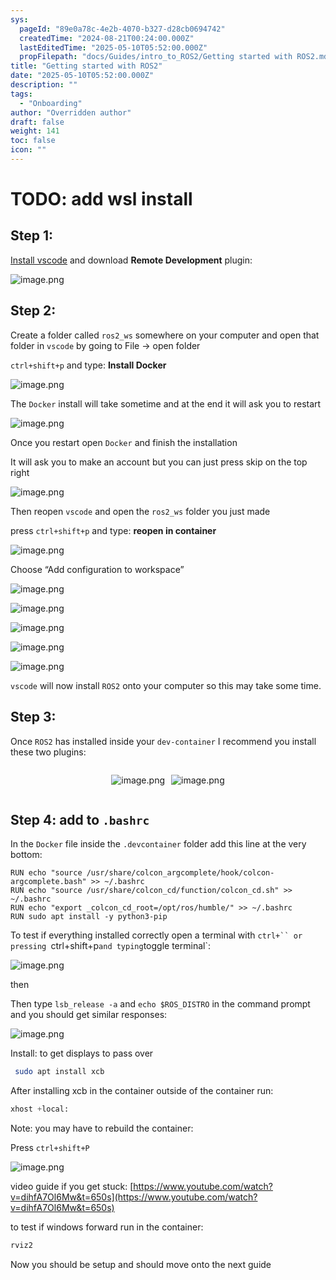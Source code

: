 ```yaml
---
sys:
  pageId: "89e0a78c-4e2b-4070-b327-d28cb0694742"
  createdTime: "2024-08-21T00:24:00.000Z"
  lastEditedTime: "2025-05-10T05:52:00.000Z"
  propFilepath: "docs/Guides/intro_to_ROS2/Getting started with ROS2.md"
title: "Getting started with ROS2"
date: "2025-05-10T05:52:00.000Z"
description: ""
tags:
  - "Onboarding"
author: "Overridden author"
draft: false
weight: 141
toc: false
icon: ""
---
```


# TODO: add wsl install

## Step 1:

[Install vscode](https://code.visualstudio.com/download) and download **Remote Development** plugin:

![image.png](https://prod-files-secure.s3.us-west-2.amazonaws.com/d518164a-d88e-44d1-a4ee-3adb3bd8bce0/efb52993-1881-4a40-b95e-6f020334f022/image.png?X-Amz-Algorithm=AWS4-HMAC-SHA256&X-Amz-Content-Sha256=UNSIGNED-PAYLOAD&X-Amz-Credential=ASIAZI2LB466VCVB4WZ2%2F20250516%2Fus-west-2%2Fs3%2Faws4_request&X-Amz-Date=20250516T210743Z&X-Amz-Expires=3600&X-Amz-Security-Token=IQoJb3JpZ2luX2VjEJX%2F%2F%2F%2F%2F%2F%2F%2F%2F%2FwEaCXVzLXdlc3QtMiJGMEQCIGncDTQGvzKjHe7ECh0qUsbSB5CLl%2FmgyU6uz%2Fhh9yv2AiAt9ufdlhY%2FaCl%2Fc%2F5%2B3netv37Wf0wBrXvocOPkq8BIOCr%2FAwhOEAAaDDYzNzQyMzE4MzgwNSIMUCNR5TP23bUdtYZQKtwDh%2FFLJrAxXZzhYX9jYAh%2BZlEmDuwp%2BTWy6aCQN1F8wnTAMojWAKFIKmlJ71631vBYNdUIy9XMkRcZouVRCFBUstwHK0Slr3lDCCjHyyVa0fia9w7noqNchFME3YcLSvb%2BPG2iZZFLupopzrWlg7O01iMV0ICFI9%2BIZKodgYLd9saf%2BdAnNvaQEbXhF9qTfEkKUAkibtjMmqHPPP8AGGyWh4FHKmlBfd1Mj%2FfZviNJ7EsxpS5It5mX2isBAHcY7wJMGv8fGPHqH0FA0L3jk5m81qCsUhgowkurTYnddtR14qJTFPgCzURckRJgVTOLhaUNXO0g8YV2iwklRqRfZkAgxacjTHIWckBuwUrOKAZYesVZVgHiiiSU85glHs0bBTJtWrKRVX7t6qu0okR%2FfwxliW1%2B299Ex%2BpVgopZMZwpknfGVOKKopP4gMkf%2Fuwt6IcZ%2B3MQJiOPS2MGcdR0EDTtDz5lCxNxs82z5ysHfgEpjToTFTbEwEKVWG%2FI4hARZ69M%2FUSJSRFjv%2BorQVsiSmGphGUDHJ2DnuWn4moOJr4hDGdhT66O3SrU9NGi62pRZQHwDRQn3zO1TbvjVzwm489VB1WL9F5KGIPTyV5E8zc%2FRveY6W1smRl2ZgD8wCgwk8SewQY6pgGm5FZI9aZWQwAfXfl3tRvvumiHd1kBMRhAtS92FPmgYno6fLreAi%2FbACatVB%2BfK13i53gvUoNA3oAGY9qjSzA9pAwmZL1lrjC8GCADUIMfDTBAO%2BfI5eFuyphGrPG9XW4SRPRzLJ6Bclc669TaBufeHDRchaII4ABYLbPQUg%2FSkR%2FBgSwtGw3EIXmV5Ii7sKgBfy%2BsVKC16167pz2RA%2BS7nxzP6gZW&X-Amz-Signature=8111ddfd69f3749eecb6b60410b656003e043d307f15f1bc93381db831c8081d&X-Amz-SignedHeaders=host&x-id=GetObject)

## Step 2:

Create a folder called `ros2_ws` somewhere on your computer and open that folder in `vscode` by going to File → open folder 

`ctrl+shift+p` and type: **Install Docker**

![image.png](https://prod-files-secure.s3.us-west-2.amazonaws.com/d518164a-d88e-44d1-a4ee-3adb3bd8bce0/2269dc0e-1cd5-47ff-bceb-c04ad9b2eab0/image.png?X-Amz-Algorithm=AWS4-HMAC-SHA256&X-Amz-Content-Sha256=UNSIGNED-PAYLOAD&X-Amz-Credential=ASIAZI2LB466VCVB4WZ2%2F20250516%2Fus-west-2%2Fs3%2Faws4_request&X-Amz-Date=20250516T210743Z&X-Amz-Expires=3600&X-Amz-Security-Token=IQoJb3JpZ2luX2VjEJX%2F%2F%2F%2F%2F%2F%2F%2F%2F%2FwEaCXVzLXdlc3QtMiJGMEQCIGncDTQGvzKjHe7ECh0qUsbSB5CLl%2FmgyU6uz%2Fhh9yv2AiAt9ufdlhY%2FaCl%2Fc%2F5%2B3netv37Wf0wBrXvocOPkq8BIOCr%2FAwhOEAAaDDYzNzQyMzE4MzgwNSIMUCNR5TP23bUdtYZQKtwDh%2FFLJrAxXZzhYX9jYAh%2BZlEmDuwp%2BTWy6aCQN1F8wnTAMojWAKFIKmlJ71631vBYNdUIy9XMkRcZouVRCFBUstwHK0Slr3lDCCjHyyVa0fia9w7noqNchFME3YcLSvb%2BPG2iZZFLupopzrWlg7O01iMV0ICFI9%2BIZKodgYLd9saf%2BdAnNvaQEbXhF9qTfEkKUAkibtjMmqHPPP8AGGyWh4FHKmlBfd1Mj%2FfZviNJ7EsxpS5It5mX2isBAHcY7wJMGv8fGPHqH0FA0L3jk5m81qCsUhgowkurTYnddtR14qJTFPgCzURckRJgVTOLhaUNXO0g8YV2iwklRqRfZkAgxacjTHIWckBuwUrOKAZYesVZVgHiiiSU85glHs0bBTJtWrKRVX7t6qu0okR%2FfwxliW1%2B299Ex%2BpVgopZMZwpknfGVOKKopP4gMkf%2Fuwt6IcZ%2B3MQJiOPS2MGcdR0EDTtDz5lCxNxs82z5ysHfgEpjToTFTbEwEKVWG%2FI4hARZ69M%2FUSJSRFjv%2BorQVsiSmGphGUDHJ2DnuWn4moOJr4hDGdhT66O3SrU9NGi62pRZQHwDRQn3zO1TbvjVzwm489VB1WL9F5KGIPTyV5E8zc%2FRveY6W1smRl2ZgD8wCgwk8SewQY6pgGm5FZI9aZWQwAfXfl3tRvvumiHd1kBMRhAtS92FPmgYno6fLreAi%2FbACatVB%2BfK13i53gvUoNA3oAGY9qjSzA9pAwmZL1lrjC8GCADUIMfDTBAO%2BfI5eFuyphGrPG9XW4SRPRzLJ6Bclc669TaBufeHDRchaII4ABYLbPQUg%2FSkR%2FBgSwtGw3EIXmV5Ii7sKgBfy%2BsVKC16167pz2RA%2BS7nxzP6gZW&X-Amz-Signature=ecea0ceddfefdae10f6d21b434fc2604f3102b2dc00ec4ed3ae8ac2b867c63e8&X-Amz-SignedHeaders=host&x-id=GetObject)

The `Docker` install will take sometime and at the end it will ask you to restart

![image.png](https://prod-files-secure.s3.us-west-2.amazonaws.com/d518164a-d88e-44d1-a4ee-3adb3bd8bce0/ed233f78-be33-4b1f-b89c-9c346c0e961e/image.png?X-Amz-Algorithm=AWS4-HMAC-SHA256&X-Amz-Content-Sha256=UNSIGNED-PAYLOAD&X-Amz-Credential=ASIAZI2LB466VCVB4WZ2%2F20250516%2Fus-west-2%2Fs3%2Faws4_request&X-Amz-Date=20250516T210743Z&X-Amz-Expires=3600&X-Amz-Security-Token=IQoJb3JpZ2luX2VjEJX%2F%2F%2F%2F%2F%2F%2F%2F%2F%2FwEaCXVzLXdlc3QtMiJGMEQCIGncDTQGvzKjHe7ECh0qUsbSB5CLl%2FmgyU6uz%2Fhh9yv2AiAt9ufdlhY%2FaCl%2Fc%2F5%2B3netv37Wf0wBrXvocOPkq8BIOCr%2FAwhOEAAaDDYzNzQyMzE4MzgwNSIMUCNR5TP23bUdtYZQKtwDh%2FFLJrAxXZzhYX9jYAh%2BZlEmDuwp%2BTWy6aCQN1F8wnTAMojWAKFIKmlJ71631vBYNdUIy9XMkRcZouVRCFBUstwHK0Slr3lDCCjHyyVa0fia9w7noqNchFME3YcLSvb%2BPG2iZZFLupopzrWlg7O01iMV0ICFI9%2BIZKodgYLd9saf%2BdAnNvaQEbXhF9qTfEkKUAkibtjMmqHPPP8AGGyWh4FHKmlBfd1Mj%2FfZviNJ7EsxpS5It5mX2isBAHcY7wJMGv8fGPHqH0FA0L3jk5m81qCsUhgowkurTYnddtR14qJTFPgCzURckRJgVTOLhaUNXO0g8YV2iwklRqRfZkAgxacjTHIWckBuwUrOKAZYesVZVgHiiiSU85glHs0bBTJtWrKRVX7t6qu0okR%2FfwxliW1%2B299Ex%2BpVgopZMZwpknfGVOKKopP4gMkf%2Fuwt6IcZ%2B3MQJiOPS2MGcdR0EDTtDz5lCxNxs82z5ysHfgEpjToTFTbEwEKVWG%2FI4hARZ69M%2FUSJSRFjv%2BorQVsiSmGphGUDHJ2DnuWn4moOJr4hDGdhT66O3SrU9NGi62pRZQHwDRQn3zO1TbvjVzwm489VB1WL9F5KGIPTyV5E8zc%2FRveY6W1smRl2ZgD8wCgwk8SewQY6pgGm5FZI9aZWQwAfXfl3tRvvumiHd1kBMRhAtS92FPmgYno6fLreAi%2FbACatVB%2BfK13i53gvUoNA3oAGY9qjSzA9pAwmZL1lrjC8GCADUIMfDTBAO%2BfI5eFuyphGrPG9XW4SRPRzLJ6Bclc669TaBufeHDRchaII4ABYLbPQUg%2FSkR%2FBgSwtGw3EIXmV5Ii7sKgBfy%2BsVKC16167pz2RA%2BS7nxzP6gZW&X-Amz-Signature=86c3a70fe413e87cc5c10838bdfda1776a80a554cdc7ac170555bc4b9083c9b9&X-Amz-SignedHeaders=host&x-id=GetObject)

Once you restart open `Docker` and finish the installation

It will ask you to make an account but you can just press skip on the top right

![image.png](https://prod-files-secure.s3.us-west-2.amazonaws.com/d518164a-d88e-44d1-a4ee-3adb3bd8bce0/21010ad9-1659-4fd9-9f59-9932a09b2a3d/image.png?X-Amz-Algorithm=AWS4-HMAC-SHA256&X-Amz-Content-Sha256=UNSIGNED-PAYLOAD&X-Amz-Credential=ASIAZI2LB466VCVB4WZ2%2F20250516%2Fus-west-2%2Fs3%2Faws4_request&X-Amz-Date=20250516T210743Z&X-Amz-Expires=3600&X-Amz-Security-Token=IQoJb3JpZ2luX2VjEJX%2F%2F%2F%2F%2F%2F%2F%2F%2F%2FwEaCXVzLXdlc3QtMiJGMEQCIGncDTQGvzKjHe7ECh0qUsbSB5CLl%2FmgyU6uz%2Fhh9yv2AiAt9ufdlhY%2FaCl%2Fc%2F5%2B3netv37Wf0wBrXvocOPkq8BIOCr%2FAwhOEAAaDDYzNzQyMzE4MzgwNSIMUCNR5TP23bUdtYZQKtwDh%2FFLJrAxXZzhYX9jYAh%2BZlEmDuwp%2BTWy6aCQN1F8wnTAMojWAKFIKmlJ71631vBYNdUIy9XMkRcZouVRCFBUstwHK0Slr3lDCCjHyyVa0fia9w7noqNchFME3YcLSvb%2BPG2iZZFLupopzrWlg7O01iMV0ICFI9%2BIZKodgYLd9saf%2BdAnNvaQEbXhF9qTfEkKUAkibtjMmqHPPP8AGGyWh4FHKmlBfd1Mj%2FfZviNJ7EsxpS5It5mX2isBAHcY7wJMGv8fGPHqH0FA0L3jk5m81qCsUhgowkurTYnddtR14qJTFPgCzURckRJgVTOLhaUNXO0g8YV2iwklRqRfZkAgxacjTHIWckBuwUrOKAZYesVZVgHiiiSU85glHs0bBTJtWrKRVX7t6qu0okR%2FfwxliW1%2B299Ex%2BpVgopZMZwpknfGVOKKopP4gMkf%2Fuwt6IcZ%2B3MQJiOPS2MGcdR0EDTtDz5lCxNxs82z5ysHfgEpjToTFTbEwEKVWG%2FI4hARZ69M%2FUSJSRFjv%2BorQVsiSmGphGUDHJ2DnuWn4moOJr4hDGdhT66O3SrU9NGi62pRZQHwDRQn3zO1TbvjVzwm489VB1WL9F5KGIPTyV5E8zc%2FRveY6W1smRl2ZgD8wCgwk8SewQY6pgGm5FZI9aZWQwAfXfl3tRvvumiHd1kBMRhAtS92FPmgYno6fLreAi%2FbACatVB%2BfK13i53gvUoNA3oAGY9qjSzA9pAwmZL1lrjC8GCADUIMfDTBAO%2BfI5eFuyphGrPG9XW4SRPRzLJ6Bclc669TaBufeHDRchaII4ABYLbPQUg%2FSkR%2FBgSwtGw3EIXmV5Ii7sKgBfy%2BsVKC16167pz2RA%2BS7nxzP6gZW&X-Amz-Signature=058ee3fed29fbb959c627d262960028cad73e019b9e2f11643006b4f678c8d06&X-Amz-SignedHeaders=host&x-id=GetObject)

Then reopen `vscode` and open the `ros2_ws` folder you just made

press `ctrl+shift+p` and type: **reopen in container**

![image.png](https://prod-files-secure.s3.us-west-2.amazonaws.com/d518164a-d88e-44d1-a4ee-3adb3bd8bce0/4e93b8c2-41ad-488c-8095-c74205196118/image.png?X-Amz-Algorithm=AWS4-HMAC-SHA256&X-Amz-Content-Sha256=UNSIGNED-PAYLOAD&X-Amz-Credential=ASIAZI2LB466VCVB4WZ2%2F20250516%2Fus-west-2%2Fs3%2Faws4_request&X-Amz-Date=20250516T210743Z&X-Amz-Expires=3600&X-Amz-Security-Token=IQoJb3JpZ2luX2VjEJX%2F%2F%2F%2F%2F%2F%2F%2F%2F%2FwEaCXVzLXdlc3QtMiJGMEQCIGncDTQGvzKjHe7ECh0qUsbSB5CLl%2FmgyU6uz%2Fhh9yv2AiAt9ufdlhY%2FaCl%2Fc%2F5%2B3netv37Wf0wBrXvocOPkq8BIOCr%2FAwhOEAAaDDYzNzQyMzE4MzgwNSIMUCNR5TP23bUdtYZQKtwDh%2FFLJrAxXZzhYX9jYAh%2BZlEmDuwp%2BTWy6aCQN1F8wnTAMojWAKFIKmlJ71631vBYNdUIy9XMkRcZouVRCFBUstwHK0Slr3lDCCjHyyVa0fia9w7noqNchFME3YcLSvb%2BPG2iZZFLupopzrWlg7O01iMV0ICFI9%2BIZKodgYLd9saf%2BdAnNvaQEbXhF9qTfEkKUAkibtjMmqHPPP8AGGyWh4FHKmlBfd1Mj%2FfZviNJ7EsxpS5It5mX2isBAHcY7wJMGv8fGPHqH0FA0L3jk5m81qCsUhgowkurTYnddtR14qJTFPgCzURckRJgVTOLhaUNXO0g8YV2iwklRqRfZkAgxacjTHIWckBuwUrOKAZYesVZVgHiiiSU85glHs0bBTJtWrKRVX7t6qu0okR%2FfwxliW1%2B299Ex%2BpVgopZMZwpknfGVOKKopP4gMkf%2Fuwt6IcZ%2B3MQJiOPS2MGcdR0EDTtDz5lCxNxs82z5ysHfgEpjToTFTbEwEKVWG%2FI4hARZ69M%2FUSJSRFjv%2BorQVsiSmGphGUDHJ2DnuWn4moOJr4hDGdhT66O3SrU9NGi62pRZQHwDRQn3zO1TbvjVzwm489VB1WL9F5KGIPTyV5E8zc%2FRveY6W1smRl2ZgD8wCgwk8SewQY6pgGm5FZI9aZWQwAfXfl3tRvvumiHd1kBMRhAtS92FPmgYno6fLreAi%2FbACatVB%2BfK13i53gvUoNA3oAGY9qjSzA9pAwmZL1lrjC8GCADUIMfDTBAO%2BfI5eFuyphGrPG9XW4SRPRzLJ6Bclc669TaBufeHDRchaII4ABYLbPQUg%2FSkR%2FBgSwtGw3EIXmV5Ii7sKgBfy%2BsVKC16167pz2RA%2BS7nxzP6gZW&X-Amz-Signature=f0fb4872a63b15591705d66eaabc1d6be183eab03f447fd24339fbbda5db1ef4&X-Amz-SignedHeaders=host&x-id=GetObject)

Choose “Add configuration to workspace”

![image.png](https://prod-files-secure.s3.us-west-2.amazonaws.com/d518164a-d88e-44d1-a4ee-3adb3bd8bce0/9560b282-5060-4989-ba37-97e7b2c22476/image.png?X-Amz-Algorithm=AWS4-HMAC-SHA256&X-Amz-Content-Sha256=UNSIGNED-PAYLOAD&X-Amz-Credential=ASIAZI2LB466VCVB4WZ2%2F20250516%2Fus-west-2%2Fs3%2Faws4_request&X-Amz-Date=20250516T210743Z&X-Amz-Expires=3600&X-Amz-Security-Token=IQoJb3JpZ2luX2VjEJX%2F%2F%2F%2F%2F%2F%2F%2F%2F%2FwEaCXVzLXdlc3QtMiJGMEQCIGncDTQGvzKjHe7ECh0qUsbSB5CLl%2FmgyU6uz%2Fhh9yv2AiAt9ufdlhY%2FaCl%2Fc%2F5%2B3netv37Wf0wBrXvocOPkq8BIOCr%2FAwhOEAAaDDYzNzQyMzE4MzgwNSIMUCNR5TP23bUdtYZQKtwDh%2FFLJrAxXZzhYX9jYAh%2BZlEmDuwp%2BTWy6aCQN1F8wnTAMojWAKFIKmlJ71631vBYNdUIy9XMkRcZouVRCFBUstwHK0Slr3lDCCjHyyVa0fia9w7noqNchFME3YcLSvb%2BPG2iZZFLupopzrWlg7O01iMV0ICFI9%2BIZKodgYLd9saf%2BdAnNvaQEbXhF9qTfEkKUAkibtjMmqHPPP8AGGyWh4FHKmlBfd1Mj%2FfZviNJ7EsxpS5It5mX2isBAHcY7wJMGv8fGPHqH0FA0L3jk5m81qCsUhgowkurTYnddtR14qJTFPgCzURckRJgVTOLhaUNXO0g8YV2iwklRqRfZkAgxacjTHIWckBuwUrOKAZYesVZVgHiiiSU85glHs0bBTJtWrKRVX7t6qu0okR%2FfwxliW1%2B299Ex%2BpVgopZMZwpknfGVOKKopP4gMkf%2Fuwt6IcZ%2B3MQJiOPS2MGcdR0EDTtDz5lCxNxs82z5ysHfgEpjToTFTbEwEKVWG%2FI4hARZ69M%2FUSJSRFjv%2BorQVsiSmGphGUDHJ2DnuWn4moOJr4hDGdhT66O3SrU9NGi62pRZQHwDRQn3zO1TbvjVzwm489VB1WL9F5KGIPTyV5E8zc%2FRveY6W1smRl2ZgD8wCgwk8SewQY6pgGm5FZI9aZWQwAfXfl3tRvvumiHd1kBMRhAtS92FPmgYno6fLreAi%2FbACatVB%2BfK13i53gvUoNA3oAGY9qjSzA9pAwmZL1lrjC8GCADUIMfDTBAO%2BfI5eFuyphGrPG9XW4SRPRzLJ6Bclc669TaBufeHDRchaII4ABYLbPQUg%2FSkR%2FBgSwtGw3EIXmV5Ii7sKgBfy%2BsVKC16167pz2RA%2BS7nxzP6gZW&X-Amz-Signature=c9fb0c2a53084fe84853f4202e90db0a8320a7c19856ff040f9ca38bd22d1e6c&X-Amz-SignedHeaders=host&x-id=GetObject)

![image.png](https://prod-files-secure.s3.us-west-2.amazonaws.com/d518164a-d88e-44d1-a4ee-3adb3bd8bce0/2ee63f81-886b-48e8-a553-dc6e5eac99e4/image.png?X-Amz-Algorithm=AWS4-HMAC-SHA256&X-Amz-Content-Sha256=UNSIGNED-PAYLOAD&X-Amz-Credential=ASIAZI2LB466VCVB4WZ2%2F20250516%2Fus-west-2%2Fs3%2Faws4_request&X-Amz-Date=20250516T210743Z&X-Amz-Expires=3600&X-Amz-Security-Token=IQoJb3JpZ2luX2VjEJX%2F%2F%2F%2F%2F%2F%2F%2F%2F%2FwEaCXVzLXdlc3QtMiJGMEQCIGncDTQGvzKjHe7ECh0qUsbSB5CLl%2FmgyU6uz%2Fhh9yv2AiAt9ufdlhY%2FaCl%2Fc%2F5%2B3netv37Wf0wBrXvocOPkq8BIOCr%2FAwhOEAAaDDYzNzQyMzE4MzgwNSIMUCNR5TP23bUdtYZQKtwDh%2FFLJrAxXZzhYX9jYAh%2BZlEmDuwp%2BTWy6aCQN1F8wnTAMojWAKFIKmlJ71631vBYNdUIy9XMkRcZouVRCFBUstwHK0Slr3lDCCjHyyVa0fia9w7noqNchFME3YcLSvb%2BPG2iZZFLupopzrWlg7O01iMV0ICFI9%2BIZKodgYLd9saf%2BdAnNvaQEbXhF9qTfEkKUAkibtjMmqHPPP8AGGyWh4FHKmlBfd1Mj%2FfZviNJ7EsxpS5It5mX2isBAHcY7wJMGv8fGPHqH0FA0L3jk5m81qCsUhgowkurTYnddtR14qJTFPgCzURckRJgVTOLhaUNXO0g8YV2iwklRqRfZkAgxacjTHIWckBuwUrOKAZYesVZVgHiiiSU85glHs0bBTJtWrKRVX7t6qu0okR%2FfwxliW1%2B299Ex%2BpVgopZMZwpknfGVOKKopP4gMkf%2Fuwt6IcZ%2B3MQJiOPS2MGcdR0EDTtDz5lCxNxs82z5ysHfgEpjToTFTbEwEKVWG%2FI4hARZ69M%2FUSJSRFjv%2BorQVsiSmGphGUDHJ2DnuWn4moOJr4hDGdhT66O3SrU9NGi62pRZQHwDRQn3zO1TbvjVzwm489VB1WL9F5KGIPTyV5E8zc%2FRveY6W1smRl2ZgD8wCgwk8SewQY6pgGm5FZI9aZWQwAfXfl3tRvvumiHd1kBMRhAtS92FPmgYno6fLreAi%2FbACatVB%2BfK13i53gvUoNA3oAGY9qjSzA9pAwmZL1lrjC8GCADUIMfDTBAO%2BfI5eFuyphGrPG9XW4SRPRzLJ6Bclc669TaBufeHDRchaII4ABYLbPQUg%2FSkR%2FBgSwtGw3EIXmV5Ii7sKgBfy%2BsVKC16167pz2RA%2BS7nxzP6gZW&X-Amz-Signature=968984747149099e42182e596cd8bd66cd3d411b1824160e59d74d5af3389fe5&X-Amz-SignedHeaders=host&x-id=GetObject)

![image.png](https://prod-files-secure.s3.us-west-2.amazonaws.com/d518164a-d88e-44d1-a4ee-3adb3bd8bce0/ae1580b2-b048-407e-aed9-b584224a7a04/image.png?X-Amz-Algorithm=AWS4-HMAC-SHA256&X-Amz-Content-Sha256=UNSIGNED-PAYLOAD&X-Amz-Credential=ASIAZI2LB466VCVB4WZ2%2F20250516%2Fus-west-2%2Fs3%2Faws4_request&X-Amz-Date=20250516T210743Z&X-Amz-Expires=3600&X-Amz-Security-Token=IQoJb3JpZ2luX2VjEJX%2F%2F%2F%2F%2F%2F%2F%2F%2F%2FwEaCXVzLXdlc3QtMiJGMEQCIGncDTQGvzKjHe7ECh0qUsbSB5CLl%2FmgyU6uz%2Fhh9yv2AiAt9ufdlhY%2FaCl%2Fc%2F5%2B3netv37Wf0wBrXvocOPkq8BIOCr%2FAwhOEAAaDDYzNzQyMzE4MzgwNSIMUCNR5TP23bUdtYZQKtwDh%2FFLJrAxXZzhYX9jYAh%2BZlEmDuwp%2BTWy6aCQN1F8wnTAMojWAKFIKmlJ71631vBYNdUIy9XMkRcZouVRCFBUstwHK0Slr3lDCCjHyyVa0fia9w7noqNchFME3YcLSvb%2BPG2iZZFLupopzrWlg7O01iMV0ICFI9%2BIZKodgYLd9saf%2BdAnNvaQEbXhF9qTfEkKUAkibtjMmqHPPP8AGGyWh4FHKmlBfd1Mj%2FfZviNJ7EsxpS5It5mX2isBAHcY7wJMGv8fGPHqH0FA0L3jk5m81qCsUhgowkurTYnddtR14qJTFPgCzURckRJgVTOLhaUNXO0g8YV2iwklRqRfZkAgxacjTHIWckBuwUrOKAZYesVZVgHiiiSU85glHs0bBTJtWrKRVX7t6qu0okR%2FfwxliW1%2B299Ex%2BpVgopZMZwpknfGVOKKopP4gMkf%2Fuwt6IcZ%2B3MQJiOPS2MGcdR0EDTtDz5lCxNxs82z5ysHfgEpjToTFTbEwEKVWG%2FI4hARZ69M%2FUSJSRFjv%2BorQVsiSmGphGUDHJ2DnuWn4moOJr4hDGdhT66O3SrU9NGi62pRZQHwDRQn3zO1TbvjVzwm489VB1WL9F5KGIPTyV5E8zc%2FRveY6W1smRl2ZgD8wCgwk8SewQY6pgGm5FZI9aZWQwAfXfl3tRvvumiHd1kBMRhAtS92FPmgYno6fLreAi%2FbACatVB%2BfK13i53gvUoNA3oAGY9qjSzA9pAwmZL1lrjC8GCADUIMfDTBAO%2BfI5eFuyphGrPG9XW4SRPRzLJ6Bclc669TaBufeHDRchaII4ABYLbPQUg%2FSkR%2FBgSwtGw3EIXmV5Ii7sKgBfy%2BsVKC16167pz2RA%2BS7nxzP6gZW&X-Amz-Signature=c49a576a783076714d84f474deb92fc75846f02c7866fedb3a3c99ea405a659a&X-Amz-SignedHeaders=host&x-id=GetObject)

![image.png](https://prod-files-secure.s3.us-west-2.amazonaws.com/d518164a-d88e-44d1-a4ee-3adb3bd8bce0/53255b28-f75e-430f-b9e3-c0ac8577e42b/image.png?X-Amz-Algorithm=AWS4-HMAC-SHA256&X-Amz-Content-Sha256=UNSIGNED-PAYLOAD&X-Amz-Credential=ASIAZI2LB466VCVB4WZ2%2F20250516%2Fus-west-2%2Fs3%2Faws4_request&X-Amz-Date=20250516T210743Z&X-Amz-Expires=3600&X-Amz-Security-Token=IQoJb3JpZ2luX2VjEJX%2F%2F%2F%2F%2F%2F%2F%2F%2F%2FwEaCXVzLXdlc3QtMiJGMEQCIGncDTQGvzKjHe7ECh0qUsbSB5CLl%2FmgyU6uz%2Fhh9yv2AiAt9ufdlhY%2FaCl%2Fc%2F5%2B3netv37Wf0wBrXvocOPkq8BIOCr%2FAwhOEAAaDDYzNzQyMzE4MzgwNSIMUCNR5TP23bUdtYZQKtwDh%2FFLJrAxXZzhYX9jYAh%2BZlEmDuwp%2BTWy6aCQN1F8wnTAMojWAKFIKmlJ71631vBYNdUIy9XMkRcZouVRCFBUstwHK0Slr3lDCCjHyyVa0fia9w7noqNchFME3YcLSvb%2BPG2iZZFLupopzrWlg7O01iMV0ICFI9%2BIZKodgYLd9saf%2BdAnNvaQEbXhF9qTfEkKUAkibtjMmqHPPP8AGGyWh4FHKmlBfd1Mj%2FfZviNJ7EsxpS5It5mX2isBAHcY7wJMGv8fGPHqH0FA0L3jk5m81qCsUhgowkurTYnddtR14qJTFPgCzURckRJgVTOLhaUNXO0g8YV2iwklRqRfZkAgxacjTHIWckBuwUrOKAZYesVZVgHiiiSU85glHs0bBTJtWrKRVX7t6qu0okR%2FfwxliW1%2B299Ex%2BpVgopZMZwpknfGVOKKopP4gMkf%2Fuwt6IcZ%2B3MQJiOPS2MGcdR0EDTtDz5lCxNxs82z5ysHfgEpjToTFTbEwEKVWG%2FI4hARZ69M%2FUSJSRFjv%2BorQVsiSmGphGUDHJ2DnuWn4moOJr4hDGdhT66O3SrU9NGi62pRZQHwDRQn3zO1TbvjVzwm489VB1WL9F5KGIPTyV5E8zc%2FRveY6W1smRl2ZgD8wCgwk8SewQY6pgGm5FZI9aZWQwAfXfl3tRvvumiHd1kBMRhAtS92FPmgYno6fLreAi%2FbACatVB%2BfK13i53gvUoNA3oAGY9qjSzA9pAwmZL1lrjC8GCADUIMfDTBAO%2BfI5eFuyphGrPG9XW4SRPRzLJ6Bclc669TaBufeHDRchaII4ABYLbPQUg%2FSkR%2FBgSwtGw3EIXmV5Ii7sKgBfy%2BsVKC16167pz2RA%2BS7nxzP6gZW&X-Amz-Signature=01da4543c8fed30853c38b61788383a00ae63fc018447e123c09db661df197e0&X-Amz-SignedHeaders=host&x-id=GetObject)

![image.png](https://prod-files-secure.s3.us-west-2.amazonaws.com/d518164a-d88e-44d1-a4ee-3adb3bd8bce0/7c562767-5af9-4ffb-97d1-327bcdf4ee00/image.png?X-Amz-Algorithm=AWS4-HMAC-SHA256&X-Amz-Content-Sha256=UNSIGNED-PAYLOAD&X-Amz-Credential=ASIAZI2LB466VCVB4WZ2%2F20250516%2Fus-west-2%2Fs3%2Faws4_request&X-Amz-Date=20250516T210743Z&X-Amz-Expires=3600&X-Amz-Security-Token=IQoJb3JpZ2luX2VjEJX%2F%2F%2F%2F%2F%2F%2F%2F%2F%2FwEaCXVzLXdlc3QtMiJGMEQCIGncDTQGvzKjHe7ECh0qUsbSB5CLl%2FmgyU6uz%2Fhh9yv2AiAt9ufdlhY%2FaCl%2Fc%2F5%2B3netv37Wf0wBrXvocOPkq8BIOCr%2FAwhOEAAaDDYzNzQyMzE4MzgwNSIMUCNR5TP23bUdtYZQKtwDh%2FFLJrAxXZzhYX9jYAh%2BZlEmDuwp%2BTWy6aCQN1F8wnTAMojWAKFIKmlJ71631vBYNdUIy9XMkRcZouVRCFBUstwHK0Slr3lDCCjHyyVa0fia9w7noqNchFME3YcLSvb%2BPG2iZZFLupopzrWlg7O01iMV0ICFI9%2BIZKodgYLd9saf%2BdAnNvaQEbXhF9qTfEkKUAkibtjMmqHPPP8AGGyWh4FHKmlBfd1Mj%2FfZviNJ7EsxpS5It5mX2isBAHcY7wJMGv8fGPHqH0FA0L3jk5m81qCsUhgowkurTYnddtR14qJTFPgCzURckRJgVTOLhaUNXO0g8YV2iwklRqRfZkAgxacjTHIWckBuwUrOKAZYesVZVgHiiiSU85glHs0bBTJtWrKRVX7t6qu0okR%2FfwxliW1%2B299Ex%2BpVgopZMZwpknfGVOKKopP4gMkf%2Fuwt6IcZ%2B3MQJiOPS2MGcdR0EDTtDz5lCxNxs82z5ysHfgEpjToTFTbEwEKVWG%2FI4hARZ69M%2FUSJSRFjv%2BorQVsiSmGphGUDHJ2DnuWn4moOJr4hDGdhT66O3SrU9NGi62pRZQHwDRQn3zO1TbvjVzwm489VB1WL9F5KGIPTyV5E8zc%2FRveY6W1smRl2ZgD8wCgwk8SewQY6pgGm5FZI9aZWQwAfXfl3tRvvumiHd1kBMRhAtS92FPmgYno6fLreAi%2FbACatVB%2BfK13i53gvUoNA3oAGY9qjSzA9pAwmZL1lrjC8GCADUIMfDTBAO%2BfI5eFuyphGrPG9XW4SRPRzLJ6Bclc669TaBufeHDRchaII4ABYLbPQUg%2FSkR%2FBgSwtGw3EIXmV5Ii7sKgBfy%2BsVKC16167pz2RA%2BS7nxzP6gZW&X-Amz-Signature=02fce6c42b6b252a429292fff74d1796da51c5fd96dbcb933682bbf2ba18d917&X-Amz-SignedHeaders=host&x-id=GetObject)

`vscode` will now install `ROS2` onto your computer so this may take some time.

## Step 3:

Once `ROS2` has installed inside your `dev-container` I recommend you install these two plugins:

<div style="display: flex;flex-direction: row; column-gap:10px; max-width: 630px;justify-content: center;">
<div>

![image.png](https://prod-files-secure.s3.us-west-2.amazonaws.com/d518164a-d88e-44d1-a4ee-3adb3bd8bce0/3fc3d550-5a54-4ba1-ba6b-faa01cdb7369/image.png?X-Amz-Algorithm=AWS4-HMAC-SHA256&X-Amz-Content-Sha256=UNSIGNED-PAYLOAD&X-Amz-Credential=ASIAZI2LB466WYBYWL7Z%2F20250516%2Fus-west-2%2Fs3%2Faws4_request&X-Amz-Date=20250516T210745Z&X-Amz-Expires=3600&X-Amz-Security-Token=IQoJb3JpZ2luX2VjEJX%2F%2F%2F%2F%2F%2F%2F%2F%2F%2FwEaCXVzLXdlc3QtMiJIMEYCIQCbLTQosU9%2Bm%2FwRbmR4583UOVDyD4SFeONtjr%2FQTbDYwQIhAIpG7%2Fh8TZMBP4xVQknSoSHy09keH5QkSVt7DudbTArUKv8DCE4QABoMNjM3NDIzMTgzODA1IgwUrMeKgDbPWwWcb4Mq3AOzXonYcpGLTm8MJMiw%2FI5okOjQjAXrwzumx%2BLpxuO6bt%2Bnf%2BE8CwoIUcysAqrvzFqbTsgTIycHZ4q8Q0h9SsS5T0ZnB19nSSGIlTS%2FTdfjy6TW5iHt9XBtkqhqz8KY1mCZcJV1bioHfsbU1nis%2FATrA%2B2NtA3cVLZH9%2BCfWhfO6htHAi%2F2Ns9d3%2FVOBBraWXFkZkKYy88WD4GGCQOK4STojLC%2BlOqRcSqSMH5GK3V%2BRdwLSlmIF8L9XkEVnG1ZoTiKqw4OLsKJXUpCpPr8lfyMj1u0mQ5Xeam2dwg4Yoz7Y%2FKs3VrJWXazrTARoXJ6wtLFAaldMupVOJYSzsKOEfbOrBGAmCjUh6YtpPEN3l0H8dGB5xC1%2BxP3MjdFewjySvJeGYohHnH9HZzA0cSHS6FwiUD%2BXLiRJd8dAAYwDNxQULYL94urtXQ2GtxbO9eWZWzfuKGS5O5Ba3NCUpWqRk2zsJyT6DDEg%2BQnph9b1kb5MoSjT6cohskjIF%2Bdia1eieiEA3G68eFuer9hxoSUP1OlLan59IrPga4cN46YIO2kdESMPE5Rvxz9L9D1Q6LpZYXJ88seGuBle%2FtSNjNJqKYDO2Rh2FNggCGhqhBDxI0QBeBLiCavDKMeyJG4yTCvxJ7BBjqkAU7FEr5WoQazCGM2zne3vYzeKdAFuORRiLpVbi4pwDGQwZWV7b1x911mbCHyYcBPalp75qnZrjxLRQ8xhscQHJ6NzqD7ZnMDPTnt4RN0WwA%2FMBSYBi3NKujpspU3hPfmrOLjEE65L%2B1RPerg5pSQGvJwG%2FtfV7JN1BFZEO3xei91M0mF3tgExHr6XF5Bk5uGsF3xxvbQ0b6LJZGq9mz%2FZ8Lc0HhL&X-Amz-Signature=d5cde09650675dd3f1604452c4bbe576f632252c7d514c9a5f84e26b33fe422e&X-Amz-SignedHeaders=host&x-id=GetObject)

</div>
<div>

![image.png](https://prod-files-secure.s3.us-west-2.amazonaws.com/d518164a-d88e-44d1-a4ee-3adb3bd8bce0/d994cc66-13c2-4093-a5a3-f84cf4601a82/image.png?X-Amz-Algorithm=AWS4-HMAC-SHA256&X-Amz-Content-Sha256=UNSIGNED-PAYLOAD&X-Amz-Credential=ASIAZI2LB4667DWS5DVH%2F20250516%2Fus-west-2%2Fs3%2Faws4_request&X-Amz-Date=20250516T210746Z&X-Amz-Expires=3600&X-Amz-Security-Token=IQoJb3JpZ2luX2VjEJX%2F%2F%2F%2F%2F%2F%2F%2F%2F%2FwEaCXVzLXdlc3QtMiJHMEUCIEmqQ2Fr%2FLi%2BNomQ%2FjD0GNkiZWKBj58DNH2y7NBTiC7XAiEAoL30zyGoUhC91XAmqIYjyJmCkc%2Bpd33iOW5kh4BGsH0q%2FwMIThAAGgw2Mzc0MjMxODM4MDUiDBe81ppuG9Tie22A2CrcA3HegrcDlipGfgOUhHIG4f2Qw4f3nprPIp7FJIM79VfnTwRArHvnL%2BJWgHmRAbo9zJJv3iO%2Bp%2Bf8TAKgZSZlj8%2BStDNB8JxsFQdYSGGtUkVAYuAf%2Fl%2FM18RldkGG6p71kmPZvPUG7V1HvIXbZnQj7C7uqPr3oZQ0rsGHvLeCbWAQITT%2BMaJlUzi5zNVUhFY1jDLYwPnLw2RNhurQRrnjHtos1oGc4PiPnL5JyGdPKV56Wz6rlIk4uJ4gS7sSQwBw2JogNInQEnssTc%2BL1gkSAQOqsnW6comH6wUFq0bpTJHjh2T8dfJkrZjKYKd024YRbh8ekrGfJFcM%2FJFcyVmjWGDmAxfTara%2Bt4eDOCOzekqFbB%2BaB9hRBnYLNYYU0UKgbwq0SUBeXfdT%2FZyqkcCl%2BcABBEuVu6iLeTeorVy7N13yz4%2F6XZJzRlbayxU2BOPwirFl3uxTCjRlqjaQtbnWNoAoCRtq5NPDoxinXnO%2Bpdykb2V0PsjNgbX6AabscQdRdvr%2B9nDrip6nXpCgzCyS7g9hRb3sghHAKAA5cs4zkcTud8WuBT%2Bol0euduuOgwPH7VxdmimVJZ8vgw6XQwz5dwlh8Rp2BbrrkTpxJhj5nVl2j797Xkuy4B01utMrMI3EnsEGOqUBsFrIu5VZS9dp23ogBOoHxzb5eyuIdctE8GN3oeRCXzeS8qyOa9nrMtpsesoDIZbGLI8qsdGRwqHXEjjKJas%2BLar3iN%2BdJBGiUbVK8CieIep1dCX6cNjxewxGwk9ww%2FM5KeIrZYGflJuo%2FDbeH%2BzilhCrTjy9q%2BFhICj79UlPnRvz1JG2M%2FBIYIYv%2BW99eFXNA%2B2XbA2pNCg7ygCqYHWStsE3%2BHCO&X-Amz-Signature=27d761e8e3bd64bca34764e8fd5143348ca1210b6d4b585d2c109ac8cfe98da4&X-Amz-SignedHeaders=host&x-id=GetObject)

</div>
</div>

## Step 4: add to `.bashrc`

In the `Docker` file inside the `.devcontainer` folder add this line at the very bottom: 

```docker
RUN echo "source /usr/share/colcon_argcomplete/hook/colcon-argcomplete.bash" >> ~/.bashrc
RUN echo "source /usr/share/colcon_cd/function/colcon_cd.sh" >> ~/.bashrc
RUN echo "export _colcon_cd_root=/opt/ros/humble/" >> ~/.bashrc
RUN sudo apt install -y python3-pip 
```

To test if everything installed correctly open a terminal with `ctrl+`` or pressing `ctrl+shift+p` and typing `toggle terminal`:

![image.png](https://prod-files-secure.s3.us-west-2.amazonaws.com/d518164a-d88e-44d1-a4ee-3adb3bd8bce0/6a4943d8-b04e-4c02-9a58-775f3384d1a5/image.png?X-Amz-Algorithm=AWS4-HMAC-SHA256&X-Amz-Content-Sha256=UNSIGNED-PAYLOAD&X-Amz-Credential=ASIAZI2LB466VCVB4WZ2%2F20250516%2Fus-west-2%2Fs3%2Faws4_request&X-Amz-Date=20250516T210743Z&X-Amz-Expires=3600&X-Amz-Security-Token=IQoJb3JpZ2luX2VjEJX%2F%2F%2F%2F%2F%2F%2F%2F%2F%2FwEaCXVzLXdlc3QtMiJGMEQCIGncDTQGvzKjHe7ECh0qUsbSB5CLl%2FmgyU6uz%2Fhh9yv2AiAt9ufdlhY%2FaCl%2Fc%2F5%2B3netv37Wf0wBrXvocOPkq8BIOCr%2FAwhOEAAaDDYzNzQyMzE4MzgwNSIMUCNR5TP23bUdtYZQKtwDh%2FFLJrAxXZzhYX9jYAh%2BZlEmDuwp%2BTWy6aCQN1F8wnTAMojWAKFIKmlJ71631vBYNdUIy9XMkRcZouVRCFBUstwHK0Slr3lDCCjHyyVa0fia9w7noqNchFME3YcLSvb%2BPG2iZZFLupopzrWlg7O01iMV0ICFI9%2BIZKodgYLd9saf%2BdAnNvaQEbXhF9qTfEkKUAkibtjMmqHPPP8AGGyWh4FHKmlBfd1Mj%2FfZviNJ7EsxpS5It5mX2isBAHcY7wJMGv8fGPHqH0FA0L3jk5m81qCsUhgowkurTYnddtR14qJTFPgCzURckRJgVTOLhaUNXO0g8YV2iwklRqRfZkAgxacjTHIWckBuwUrOKAZYesVZVgHiiiSU85glHs0bBTJtWrKRVX7t6qu0okR%2FfwxliW1%2B299Ex%2BpVgopZMZwpknfGVOKKopP4gMkf%2Fuwt6IcZ%2B3MQJiOPS2MGcdR0EDTtDz5lCxNxs82z5ysHfgEpjToTFTbEwEKVWG%2FI4hARZ69M%2FUSJSRFjv%2BorQVsiSmGphGUDHJ2DnuWn4moOJr4hDGdhT66O3SrU9NGi62pRZQHwDRQn3zO1TbvjVzwm489VB1WL9F5KGIPTyV5E8zc%2FRveY6W1smRl2ZgD8wCgwk8SewQY6pgGm5FZI9aZWQwAfXfl3tRvvumiHd1kBMRhAtS92FPmgYno6fLreAi%2FbACatVB%2BfK13i53gvUoNA3oAGY9qjSzA9pAwmZL1lrjC8GCADUIMfDTBAO%2BfI5eFuyphGrPG9XW4SRPRzLJ6Bclc669TaBufeHDRchaII4ABYLbPQUg%2FSkR%2FBgSwtGw3EIXmV5Ii7sKgBfy%2BsVKC16167pz2RA%2BS7nxzP6gZW&X-Amz-Signature=c21dc5fd5206426fbfe86cd03a4d724f57628d944e9a28ddaad73190d14411ad&X-Amz-SignedHeaders=host&x-id=GetObject)

then 

Then type `lsb_release -a` and `echo $ROS_DISTRO` in the command prompt and you should get similar responses:

![image.png](https://prod-files-secure.s3.us-west-2.amazonaws.com/d518164a-d88e-44d1-a4ee-3adb3bd8bce0/3e635dec-a805-4e85-8b9e-d000e5b71a4e/image.png?X-Amz-Algorithm=AWS4-HMAC-SHA256&X-Amz-Content-Sha256=UNSIGNED-PAYLOAD&X-Amz-Credential=ASIAZI2LB466VCVB4WZ2%2F20250516%2Fus-west-2%2Fs3%2Faws4_request&X-Amz-Date=20250516T210743Z&X-Amz-Expires=3600&X-Amz-Security-Token=IQoJb3JpZ2luX2VjEJX%2F%2F%2F%2F%2F%2F%2F%2F%2F%2FwEaCXVzLXdlc3QtMiJGMEQCIGncDTQGvzKjHe7ECh0qUsbSB5CLl%2FmgyU6uz%2Fhh9yv2AiAt9ufdlhY%2FaCl%2Fc%2F5%2B3netv37Wf0wBrXvocOPkq8BIOCr%2FAwhOEAAaDDYzNzQyMzE4MzgwNSIMUCNR5TP23bUdtYZQKtwDh%2FFLJrAxXZzhYX9jYAh%2BZlEmDuwp%2BTWy6aCQN1F8wnTAMojWAKFIKmlJ71631vBYNdUIy9XMkRcZouVRCFBUstwHK0Slr3lDCCjHyyVa0fia9w7noqNchFME3YcLSvb%2BPG2iZZFLupopzrWlg7O01iMV0ICFI9%2BIZKodgYLd9saf%2BdAnNvaQEbXhF9qTfEkKUAkibtjMmqHPPP8AGGyWh4FHKmlBfd1Mj%2FfZviNJ7EsxpS5It5mX2isBAHcY7wJMGv8fGPHqH0FA0L3jk5m81qCsUhgowkurTYnddtR14qJTFPgCzURckRJgVTOLhaUNXO0g8YV2iwklRqRfZkAgxacjTHIWckBuwUrOKAZYesVZVgHiiiSU85glHs0bBTJtWrKRVX7t6qu0okR%2FfwxliW1%2B299Ex%2BpVgopZMZwpknfGVOKKopP4gMkf%2Fuwt6IcZ%2B3MQJiOPS2MGcdR0EDTtDz5lCxNxs82z5ysHfgEpjToTFTbEwEKVWG%2FI4hARZ69M%2FUSJSRFjv%2BorQVsiSmGphGUDHJ2DnuWn4moOJr4hDGdhT66O3SrU9NGi62pRZQHwDRQn3zO1TbvjVzwm489VB1WL9F5KGIPTyV5E8zc%2FRveY6W1smRl2ZgD8wCgwk8SewQY6pgGm5FZI9aZWQwAfXfl3tRvvumiHd1kBMRhAtS92FPmgYno6fLreAi%2FbACatVB%2BfK13i53gvUoNA3oAGY9qjSzA9pAwmZL1lrjC8GCADUIMfDTBAO%2BfI5eFuyphGrPG9XW4SRPRzLJ6Bclc669TaBufeHDRchaII4ABYLbPQUg%2FSkR%2FBgSwtGw3EIXmV5Ii7sKgBfy%2BsVKC16167pz2RA%2BS7nxzP6gZW&X-Amz-Signature=af6ce4bc6702555f77d9158fa5094b994c76b5d2dd2b2c081b8d1ee4a9bbb5ca&X-Amz-SignedHeaders=host&x-id=GetObject)

Install:  to get displays to pass over

```bash
 sudo apt install xcb
```

After installing xcb in the container outside of the container run:

```python
xhost +local:
```

Note: you may have to rebuild the container:

Press `ctrl+shift+P`

![image.png](https://prod-files-secure.s3.us-west-2.amazonaws.com/d518164a-d88e-44d1-a4ee-3adb3bd8bce0/6c2be660-2618-4c38-9c26-53554f7a0b7b/image.png?X-Amz-Algorithm=AWS4-HMAC-SHA256&X-Amz-Content-Sha256=UNSIGNED-PAYLOAD&X-Amz-Credential=ASIAZI2LB466VCVB4WZ2%2F20250516%2Fus-west-2%2Fs3%2Faws4_request&X-Amz-Date=20250516T210743Z&X-Amz-Expires=3600&X-Amz-Security-Token=IQoJb3JpZ2luX2VjEJX%2F%2F%2F%2F%2F%2F%2F%2F%2F%2FwEaCXVzLXdlc3QtMiJGMEQCIGncDTQGvzKjHe7ECh0qUsbSB5CLl%2FmgyU6uz%2Fhh9yv2AiAt9ufdlhY%2FaCl%2Fc%2F5%2B3netv37Wf0wBrXvocOPkq8BIOCr%2FAwhOEAAaDDYzNzQyMzE4MzgwNSIMUCNR5TP23bUdtYZQKtwDh%2FFLJrAxXZzhYX9jYAh%2BZlEmDuwp%2BTWy6aCQN1F8wnTAMojWAKFIKmlJ71631vBYNdUIy9XMkRcZouVRCFBUstwHK0Slr3lDCCjHyyVa0fia9w7noqNchFME3YcLSvb%2BPG2iZZFLupopzrWlg7O01iMV0ICFI9%2BIZKodgYLd9saf%2BdAnNvaQEbXhF9qTfEkKUAkibtjMmqHPPP8AGGyWh4FHKmlBfd1Mj%2FfZviNJ7EsxpS5It5mX2isBAHcY7wJMGv8fGPHqH0FA0L3jk5m81qCsUhgowkurTYnddtR14qJTFPgCzURckRJgVTOLhaUNXO0g8YV2iwklRqRfZkAgxacjTHIWckBuwUrOKAZYesVZVgHiiiSU85glHs0bBTJtWrKRVX7t6qu0okR%2FfwxliW1%2B299Ex%2BpVgopZMZwpknfGVOKKopP4gMkf%2Fuwt6IcZ%2B3MQJiOPS2MGcdR0EDTtDz5lCxNxs82z5ysHfgEpjToTFTbEwEKVWG%2FI4hARZ69M%2FUSJSRFjv%2BorQVsiSmGphGUDHJ2DnuWn4moOJr4hDGdhT66O3SrU9NGi62pRZQHwDRQn3zO1TbvjVzwm489VB1WL9F5KGIPTyV5E8zc%2FRveY6W1smRl2ZgD8wCgwk8SewQY6pgGm5FZI9aZWQwAfXfl3tRvvumiHd1kBMRhAtS92FPmgYno6fLreAi%2FbACatVB%2BfK13i53gvUoNA3oAGY9qjSzA9pAwmZL1lrjC8GCADUIMfDTBAO%2BfI5eFuyphGrPG9XW4SRPRzLJ6Bclc669TaBufeHDRchaII4ABYLbPQUg%2FSkR%2FBgSwtGw3EIXmV5Ii7sKgBfy%2BsVKC16167pz2RA%2BS7nxzP6gZW&X-Amz-Signature=4e4d79b3e546e541dd29e69f19303638e05ea9e8a044b505a60e228878d7b58e&X-Amz-SignedHeaders=host&x-id=GetObject)

video guide if you get stuck: [https://www.youtube.com/watch?v=dihfA7Ol6Mw&t=650s](https://www.youtube.com/watch?v=dihfA7Ol6Mw&t=650s)

to test if windows forward run in the container:

```bash
rviz2
```

Now you should be setup and should move onto the next guide 
